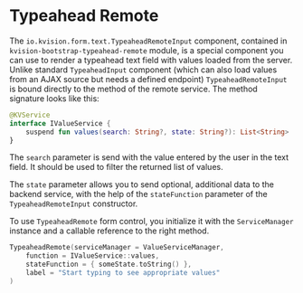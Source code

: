 # Typeahead Remote

The `io.kvision.form.text.TypeaheadRemoteInput` component, contained in `kvision-bootstrap-typeahead-remote` module, is a special component you can use to render a typeahead text field with values loaded from the server. Unlike standard `TypeaheadInput` component \(which can also load values from an AJAX source but needs a defined endpoint\) `TypeaheadRemoteInput` is bound directly to the method of the remote service. The method signature looks like this:

```kotlin
@KVService
interface IValueService {
    suspend fun values(search: String?, state: String?): List<String>
}
```

The `search` parameter is send with the value entered by the user in the text field. It should be used to filter the returned list of values.

The `state` parameter allows you to send optional, additional data to the backend service, with the help of the `stateFunction` parameter of the `TypeaheadRemoteInput` constructor.

To use `TypeaheadRemote` form control, you initialize it with the `ServiceManager` instance and a callable reference to the right method. 

```kotlin
TypeaheadRemote(serviceManager = ValueServiceManager, 
    function = IValueService::values,
    stateFunction = { someState.toString() },
    label = "Start typing to see appropriate values"
)
```

